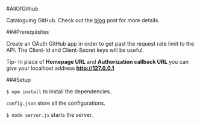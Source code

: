 #AllOfGithub

Cataloguing GitHub. Check out the [blog](https://medium.com/@kushagrasingh/cataloguing-github-8a25466b2041) post for more details.

###Prerequisites

Create an OAuth GitHub app in order to get past the request rate limit to the API. The Client-Id and Client-Secret keys will be useful.

Tip- In place of **Homepage URL** and **Authorization callback URL** you can give your localhost address **http://127.0.0.1**

###Setup

```$ npm install``` to install the dependencies.

```config.json``` store all the configurations.

```$ node server.js``` starts the server.
